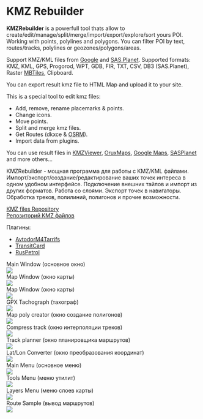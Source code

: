 # KMZ Rebuilder

**KMZRebuilder** is a powerfull tool thats allow to create/edit/manage/split/merge/import/export/explore/sort yours POI.    
Working with points, polylines and polygons. You can filter POI by text, routes/tracks, polylines or geozones/polygons/areas.    

Support KMZ/KML files from [Google](https://www.google.com/maps/d/) and [SAS.Planet](http://www.sasgis.org/sasplaneta/).
Supported formats: KMZ, KML, GPS, Progorod, WPT, GDB, FIR, TXT, CSV, DB3 (SAS.Planet), Raster [MBTiles](https://wiki.openstreetmap.org/wiki/MBTiles), Clipboard.        

You can export result kmz file to HTML Map and upload it to your site.    

This is a special tool to edit kmz files:    
- Add, remove, rename placemarks & points.
- Change icons.
- Move points.
- Split and merge kmz files.
- Get Routes (dkxce & [OSRM](http://project-osrm.org/docs/v5.15.2/api/)).    
- Import data from plugins.

You can use result files in [KMZViewer](https://github.com/dkxce/KMZViewer), [OruxMaps](http://oruxmaps.com), [Google Maps](https://www.google.com/maps/d/), [SASPlanet](http://www.sasgis.org/sasplaneta/) and more others...

KMZRebuilder - мощная программа для работы с KMZ/KML файлами. Импорт/экспорт/создание/редактирование ваших точек интереса в одном удобном интерфейсе. Подключение внешних тайлов и импорт из других форматов. Работа со слоями. Экспорт точек в навигаторы. Обработка треков, полилиний, полигонов и прочие возможности. 

[KMZ files Repository](https://github.com/dkxce/KMZ_FILES)     
[Репозиторий KMZ файлов](https://github.com/dkxce/KMZ_FILES)    

Плагины:
* [AvtodorM4Tarrifs](https://github.com/dkxce/AvtodorM4Tarrifs)
* [TransitCard](https://github.com/dkxce/TransitCardGrabber)
* [RusPetrol](https://github.com/dkxce/RusPetrolGrabber)

Main Window (основное окно)     
<img src="window1.png"/>     
Map Window (окно карты)     
<img src="window2.png"/>     
Map Window (окно карты)     
<img src="window3.png"/>     
GPX Tachograph (тахограф)     
<img src="window4.png"/>     
Map poly creator (окно создание полигонов)     
<img src="window5.png"/>     
Compress track (окно интерполяции треков)     
<img src="window6.png"/>     
Track planner (окно планировщика маршрутов)     
<img src="window7.png"/>     
Lat/Lon Converter (окно преобразования координат)     
<img src="window8.png"/>     
Main Menu (основное меню)     
<img src="window9.png"/>     
Tools Menu (меню утилит)     
<img src="windowA.png"/>     
Layers Menu (меню слоев карты)     
<img src="windowB.png"/>     
Route Sample (вывод маршрутов)     
<img src="windowC.png"/>     

